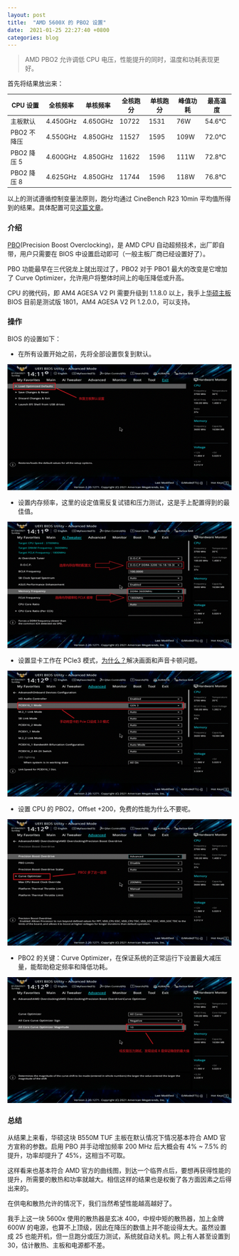 ```yaml
---
layout: post
title:  "AMD 5600X 的 PBO2 设置"
date:  2021-01-25 22:27:40 +0800  
categories: blog
---
```


> AMD PBO2 允许调低 CPU 电压，性能提升的同时，温度和功耗表现更好。

首先将结果放出来：

| CPU 设置 | 全核频率 | 单核频率 | 全核跑分 | 单核跑分 | 峰值功耗 | 最高温度 | 
| --- | --- | --- | --- | --- | --- | --- | 
| 主板默认 | 4.450GHz | 4.650GHz | 10722 | 1531 | 76W | 54.6°C | 
| PBO2 不降压 | 4.550GHz | 4.850GHz | 11527 | 1595 | 109W | 72.0°C | 
| PBO2 降压 5 | 4.600GHz | 4.850GHz | 11622 | 1596 | 111W | 72.8°C | 
| PBO2 降压 8 | 4.625GHz | 4.850GHz | 11744 | 1596 | 118W | 76.8°C | 

以上的测试遵循控制变量法原则，跑分均通过 CineBench R23 10min 平均值所得到的结果。具体配置可见[这篇文章](https://quan3969.github.io/blog/2021/01/06/5600x-overclocking.html)。

### 介绍 
[PBO](https://www.amd.com/en/support/kb/faq/cpu-pb2)(Precision Boost Overclocking)，是 AMD CPU 自动超频技术，出厂即自带，用户只需要在 BIOS 中设置启动即可（一般主板厂商已经设置好了）。

PBO 功能最早在三代锐龙上就出现过了，PBO2 对于 PBO1 最大的改变是它增加了 Curve Optimizer，允许用户将整体时间上的电压降低或升高。

CPU 的微代码，即 AM4 AGESA V2 PI 需要升级到 1.1.8.0 以上，我手上[华硕主板](https://www.asus.com.cn/Motherboards/TUF-GAMING-B550M-PLUS-WI-FI/HelpDesk_BIOS/) BIOS 目前是测试版 1801，AM4 AGESA V2 PI 1.2.0.0，可以支持。

### 操作 
BIOS 的设置如下：

* 在所有设置开始之前，先将全部设置恢复到默认。

![setDefault](/assets/img/amd-pbo2/setDefault.gif)

* 设置内存频率，这里的设定值需反复试错和压力测试，这是手上配置得到的最佳值。

![menSet](/assets/img/amd-pbo2/menSet.gif)

* 设置显卡工作在 PCIe3 模式，[为什么？](https://quan3969.github.io/blog/2021/01/06/5600x-overclocking.html)解决画面和声音卡顿问题。

![pcieSet](/assets/img/amd-pbo2/pcieSet.gif)

* 设置 CPU 的 PBO2，Offset +200，免费的性能为什么不要呢。

![pbo2](/assets/img/amd-pbo2/pbo2.gif)

* PBO2 的关键：Curve Optimizer，在保证系统的正常运行下设置最大减压量，能帮助稳定频率和降低功耗。

![curveOptimizer](/assets/img/amd-pbo2/curveOptimizer.gif)

### 总结

从结果上来看，华硕这块 B550M TUF 主板在默认情况下情况基本符合 AMD 官方宣称的参数。启用 PBO 并手动增加频率 200 MHz 后大概会有 4% ~ 7.5% 的提升，功率却提升了 45%，这相当不可取。

这样看来也基本符合 AMD 官方的曲线图，到达一个临界点后，要想再获得性能的提升，所需要的散热和功率就越大。相信这样的结果也是权衡了各方面因素之后得出来的。

在供电和散热允许的情况下，我们当然希望性能越高越好了。

我手上这一块 5600x 使用的散热器是玄冰 400，中规中矩的散热器，加上金牌 600W 的电源，也算不上顶级，因此在降压的数值上并不能设得太大。虽然设置成 25 也能开机，但一旦跑分或压力测试，系统就自动关机。网上有人甚至设置到 30，估计散热、主板和电源都不差。
